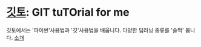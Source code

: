# [깃토](https://ansiu311.github.io/gitto/): GIT tuTOrial for me
깃토에서는 '파이썬'사용법과 '깃'사용법을 배웁니다.
다양한 딥러닝 종류를 '슬쩍' 봅니다.
[소개](Introduction.md)
